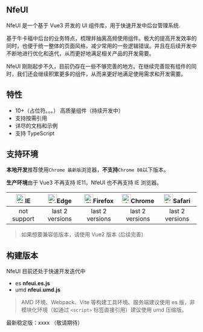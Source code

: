 ## NfeUI

NfeUI 是一个基于 Vue3 开发的 UI 组件库，用于快速开发中后台管理系统.

基于牛卡福中后台的业务特点，梳理并抽离高频使用组件。极大的提高开发效率的同时，也便于统一整体的页面风格，减少常用的一些逻辑错误。并且在后续开发中不断地进行优化和迭代，从而更好地满足相关产品的开发需要。

NfeUI 刚刚起步不久，目前仍存在一些不够完善的地方。在继续完善现有组件的同时，我们还会继续积累更多的组件，从而来更好地满足使用需求和开发需要。

## 特性

-   10+（占位符。。。） 高质量组件（持续开发中）
-   支持按需引用
-   详尽的文档和示例
-   支持 TypeScript

## 支持环境

**本地开发**推荐使用`Chrome 最新版`浏览器，**不支持**`Chrome 80`以下版本。

**生产环境**由于 Vue3 不再支持 IE11，NfeUI 也不再支持 IE 浏览器。

| [<img src="https://vkceyugu.cdn.bspapp.com/VKCEYUGU-fcb4b1b9-2325-4e40-b77b-04cd59163ef7/0478b93f-3d3e-46b3-9830-64ed3bf87b84.png" alt="IE" width="24px" height="24px"  />](http://godban.github.io/browsers-support-badges/)IE | [<img src="https://vkceyugu.cdn.bspapp.com/VKCEYUGU-fcb4b1b9-2325-4e40-b77b-04cd59163ef7/d50a22ab-8d4e-4a12-b723-9b84b95b3cf4.png" alt=" Edge" width="24px" height="24px" />](http://godban.github.io/browsers-support-badges/)Edge | [<img src="https://vkceyugu.cdn.bspapp.com/VKCEYUGU-fcb4b1b9-2325-4e40-b77b-04cd59163ef7/6b2237f9-9b66-44bb-b089-953217ff7733.png" alt="Firefox" width="24px" height="24px" />](http://godban.github.io/browsers-support-badges/)Firefox | [<img src="https://vkceyugu.cdn.bspapp.com/VKCEYUGU-fcb4b1b9-2325-4e40-b77b-04cd59163ef7/1b8daec9-2298-4bf8-be5b-9a7c64841cc2.png" alt="Chrome" width="24px" height="24px" />](http://godban.github.io/browsers-support-badges/)Chrome | [<img src="https://vkceyugu.cdn.bspapp.com/VKCEYUGU-fcb4b1b9-2325-4e40-b77b-04cd59163ef7/d91fc78a-aa82-474f-b420-273497950ce6.png" alt="Safari" width="24px" height="24px" />](http://godban.github.io/browsers-support-badges/)Safari |
| :-----------------------------------------------------------------------------------------------------------------------------------------------------------------------------------------------------------------------------: | :---------------------------------------------------------------------------------------------------------------------------------------------------------------------------------------------------------------------------------: | :--------------------------------------------------------------------------------------------------------------------------------------------------------------------------------------------------------------------------------------: | :------------------------------------------------------------------------------------------------------------------------------------------------------------------------------------------------------------------------------------: | :------------------------------------------------------------------------------------------------------------------------------------------------------------------------------------------------------------------------------------: |
|                                                                                                           not support                                                                                                           |                                                                                                           last 2 versions                                                                                                           |                                                                                                             last 2 versions                                                                                                              |                                                                                                            last 2 versions                                                                                                             |                                                                                                            last 2 versions                                                                                                             |

> 如果想要兼容低版本，请使用 Vue2 版本 (后续完善)

## 构建版本

NfeUI 目前还处于快速开发迭代中

-   es **nfeui.es.js**
-   umd **nfeui.umd.js**

> AMD 环境、Webpack、Vite 等构建工具环境、服务端建议使用 es 版，非模块化环境（如通过 `<script>` 标签直接引用）建议使用 umd 压缩版。

最新稳定版：xxxx （敬请期待）
